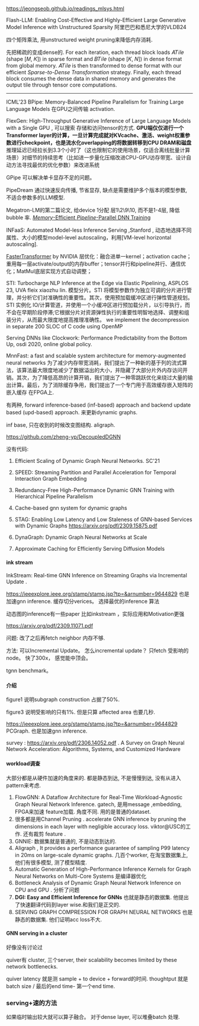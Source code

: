 https://jeongseob.github.io/readings_mlsys.html

Flash-LLM: Enabling Cost-Effective and Highly-Efficient Large Generative Model Inference with Unstructured Sparsity  阿里巴巴和悉尼大学的VLDB24

四个矩阵乘法, 用unstructured weight pruning来降低内存消耗.

先把稀疏的变成dense的. For each iteration, each thread block loads 𝐴𝑇𝑖𝑙𝑒 (shape [𝑀, 𝐾]) in sparse format and 𝐵𝑇𝑖𝑙𝑒 (shape [𝐾, 𝑁]) in dense format from global memory. 𝐴𝑇𝑖𝑙𝑒 is then transformed to dense format with our efficient *Sparse-to-Dense Transformation* strategy.   Finally, each thread block consumes the dense data in shared memory and generates the output tile through tensor core computations.

---

 ICML'23 BPipe: Memory-Balanced Pipeline Parallelism for Training Large Language Models  在GPU之间传输 activation. 

FlexGen: High-Throughput Generative Inference of Large Language Models with a Single GPU  , 可以搜索 存储和访问tensor的方式.  **GPU端仅仅进行一个Transformer layer的计算，一旦计算完成就对KVcache、激活、weight权重参数进行checkpoint，也是流水化overlapping的将数据转移到CPU DRAM和磁盘**   推理延迟已经拉长到3.3个小时了（这也限制它的使用场景，仅适合离线批量计算场景）对细节的持续思考（比如进一步量化压缩改进CPU-GPU访存带宽、设计自动方法寻找最优的优化参数）来改进系统

GPipe 可以解决单卡显存不足的问题。 

PipeDream 通过快速反向传播, 节省显存, 缺点是需要维护多个版本的模型参数, 不适合参数多的LLM模型. 

Megatron-LM的第二篇论文, 给device 1分配 层1\2\9\10, 而不是1-4层, 降低bubble 率. [*Memory*-Efficient *Pipeline*-Parallel DNN Training](https://zhuanlan.zhihu.com/p/650744349)  

INFaaS: Automated Model-less Inference Serving  ,Stanford  , 动态地选择不同属性、大小的模型model-level autoscaling，利用[VM-level horizontal autoscaling]. 

[FasterTransformer](https://link.zhihu.com/?target=https%3A//github.com/NVIDIA/FasterTransformer) by NVIDIA  层优化：融合进单一kernel；activation cache；重用每一层activate/output的内存buffer；tensor并行和pipeline并行、通信优化；MatMul底层实现方式自动调整；

STI: Turbocharge NLP Inference at the Edge via Elastic Pipelining, ASPLOS 23, UVA  fleix xiaozhu lin.   模型分片。STI 将模型参数作为独立可调的分片进行管理，并分析它们对准确性的重要性。其次，使用预加载缓冲区进行弹性管道规划。STI 实例化 IO/计算管道，并使用一个小缓冲区进行预加载分片，以引导执行，而不会在早期阶段停滞;它根据分片对资源弹性执行的重要性明智地选择、调整和组装分片，从而最大限度地提高推理准确性。   we implement the decompression in separate 200 SLOC of C code using OpenMP

Serving DNNs like Clockwork: Performance Predictability from the Bottom Up, osdi 2020,   online global policy. 

 MnnFast: a fast and scalable system architecture for memory-augmented neural networks 为了减少内存带宽消耗，我们提出了一种新的基于列的流式算法，该算法最大限度地减少了数据溢出的大小，并隐藏了大部分片外内存访问开销。其次，为了降低高昂的计算开销，我们提出了一种零跳跃优化来绕过大量的输出计算。最后，为了消除缓存争用，我们提出了一个专门用于高效缓存嵌入矩阵的嵌入缓存 在FPGA上. 

有两种,  forward inference-based (inf-based) approach and backend update based (upd-based) approach. 来更新dynamic graphs.

inf base, 只在收到的时候改变图结构. aligraph.

https://github.com/zheng-yp/DecoupledDGNN

没有代码:

1. Efficient Scaling of Dynamic Graph Neural Networks. SC'21

2. SPEED: Streaming Partition and Parallel Acceleration for Temporal Interaction Graph Embedding

3. Redundancy-Free High-Performance Dynamic GNN Training with Hierarchical Pipeline Parallelism

4. Cache-based gnn system for dynamic graphs
5. STAG: Enabling Low Latency and Low Staleness of GNN-based Services with Dynamic Graphs https://arxiv.org/pdf/2309.15875.pdf
6. DynaGraph: Dynamic Graph Neural Networks at Scale
7. Approximate Caching for Efficiently Serving Diffusion Models 

#### ink stream 

InkStream: Real-time GNN Inference on Streaming Graphs via Incremental Update . 

 https://ieeexplore.ieee.org/stamp/stamp.jsp?tp=&arnumber=9644829  也是加速gnn inference.  缓存切分verices。 选择最优的inference 算法

动态图的inference有一些paper 比如inkstream ，实际应用和Motivation更强

https://arxiv.org/pdf/2309.11071.pdf

问题: 改了之后再fetch neighbor 内存不够.

方法: 可以Incremental Update。 怎么incremental update？  只fetch 受影响的node。  快了300x， 感觉能中顶会。

tgnn benchmark。

#### 介绍

figure1 说明subgraph construction 占据了50%.

figure3 说明受影响的只有1%. 但是只算 affected area 也要几秒.

https://ieeexplore.ieee.org/stamp/stamp.jsp?tp=&arnumber=9644829  PCGraph. 也是加速gnn inference.

survey : https://arxiv.org/pdf/2306.14052.pdf   . A Survey on Graph Neural Network Acceleration: Algorithms, Systems, and Customized Hardware

#### workload调查

大部分都是从硬件加速的角度来的.  都是静态到达, 不是慢慢到达, 没有从进入pattern来考虑.  

1. FlowGNN: A Dataflow Architecture for Real-Time Workload-Agnostic Graph Neural Network Inference.  gatech,  是用message ,embedding, FPGA来加速 feature加载. 角度不同.    用的是普通的dataset.
2. 很多都是用Channel Pruning .  accelerate GNN inference by pruning the dimensions in each layer with negligible accuracy loss. viktor@USC的工作.  还有裁剪 feature .
3. GNNIE: 数据集就是普通的, 不是动态到达的. 
4. Aligraph , It provides a performance guarantee of sampling P99 latency in 20ms on large-scale dynamic graphs.   几百个worker, 在淘宝数据集上,  他们有很多模型, 测了模型精度.
5. Automatic Generation of High-Performance Inference Kernels for Graph Neural Networks on Multi-Core Systems 是编译器优化
6. Bottleneck Analysis of Dynamic Graph Neural Network Inference on CPU and GPU . 分析了问题
7. **DGI: Easy and Efficient Inference for GNNs** 也就是静态的数据集. 他提出了快速翻译代码到layer wise.和我们是正交的. 
8. SERVING GRAPH COMPRESSION FOR GRAPH NEURAL NETWORKS 也是静态的数据集. 他们证明acc loss不大. 

#### GNN serving in a cluster 

好像没有讨论过

quiver有 cluster, 三个server,  their scalability becomes limited by these network bottlenecks.

quiver latency 就是测 sample +  to device + forward的时间. thoughtput  就是batch size / 最后的end time- 第一个end time.

### serving+速的方法

如果临时输出较大就可以算子融合。 对于dense layer, 可以堆叠batch 处理.

